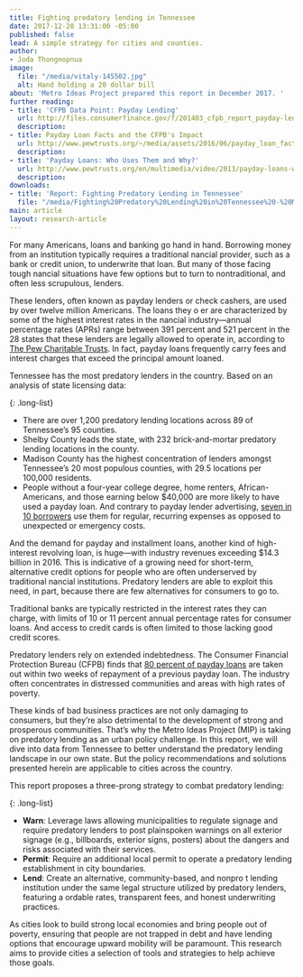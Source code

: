 ```yaml
---
title: Fighting predatory lending in Tennessee
date: 2017-12-28 13:31:00 -05:00
published: false
lead: A simple strategy for cities and counties.
author:
- Joda Thongnopnua
image:
  file: "/media/vitaly-145502.jpg"
  alt: Hand holding a 20 dollar bill
about: 'Metro Ideas Project prepared this report in December 2017. '
further reading:
- title: 'CFPB Data Point: Payday Lending'
  url: http://files.consumerfinance.gov/f/201403_cfpb_report_payday-lending.pdf#page=4
  description: 
- title: Payday Loan Facts and the CFPB's Impact
  url: http://www.pewtrusts.org/~/media/assets/2016/06/payday_loan_facts_and_the_cfpbs_impact.pdf
  description: 
- title: 'Payday Loans: Who Uses Them and Why?'
  url: http://www.pewtrusts.org/en/multimedia/video/2013/payday-loans-who-uses-them-and-why
  description: 
downloads:
- title: 'Report: Fighting Predatory Lending in Tennessee'
  file: "/media/Fighting%20Predatory%20Lending%20in%20Tennessee%20-%20Metro%20Ideas%20Project.pdf"
main: article
layout: research-article
---
```


For many Americans, loans and banking go hand in hand. Borrowing money from an institution typically requires a traditional  nancial provider, such as a bank or credit union, to underwrite that loan. But many of those facing tough  nancial situations have few options but to turn to nontraditional, and often less scrupulous, lenders.

These lenders, often known as payday lenders or check cashers, are used by over twelve million Americans. The loans they o er are characterized by some of the highest interest rates in the  nancial industry—annual percentage rates (APRs) range between 391 percent and 521 percent in the 28 states that these lenders are legally allowed to operate in, according to [The Pew Charitable Trusts](http://www.pewtrusts.org/~/media/assets/2016/06/payday_loan_facts_and_the_cfpbs_impact.pdf). In fact, payday loans frequently carry fees and interest charges that exceed the principal amount loaned.

Tennessee has the most predatory lenders in the country. Based on an analysis of state licensing data:

{: .long-list}
+ There are over 1,200 predatory lending locations across 89 of Tennessee’s 95 counties.
+ Shelby County leads the state, with 232 brick-and-mortar predatory lending locations in the
county.
+ Madison County has the highest concentration of lenders amongst Tennessee’s 20 most populous counties, with 29.5 locations per 100,000 residents.
+ People without a four-year college degree, home renters, African-Americans, and those earning below $40,000 are more likely to have used a payday loan. And contrary to payday lender advertising, [seven in 10 borrowers](http://www.pewtrusts.org/en/multimedia/video/2013/payday-loans-who-uses-them-and-why) use them for regular, recurring expenses as opposed to unexpected or emergency costs.

And the demand for payday and installment loans, another kind of high-interest revolving loan, is huge—with industry revenues exceeding $14.3 billion in 2016. This is indicative of a growing need for short-term, alternative credit options for people who are often underserved by traditional  nancial institutions. Predatory lenders are able to exploit this need, in part, because there are few alternatives for consumers to go to.

Traditional banks are typically restricted in the interest rates they can charge, with limits of 10 or 11 percent annual percentage rates for consumer loans. And access to credit cards is often limited to those lacking good credit scores.

Predatory lenders rely on extended indebtedness. The Consumer Financial Protection Bureau (CFPB) finds that [80 percent of payday loans](http://files.consumerfinance.gov/f/201403_cfpb_report_payday-lending.pdf#page=4) are taken out within two weeks of repayment of a previous payday loan. The industry often concentrates in distressed communities and areas with high rates of poverty.

These kinds of bad business practices are not only damaging to consumers, but they’re also detrimental to the development of strong and prosperous communities. That’s why the Metro Ideas Project (MIP) is taking on predatory lending as an urban policy challenge. In this report, we will dive into data from Tennessee to better understand the predatory lending landscape in our own state. But the policy recommendations and solutions presented herein are applicable to cities across the country.

This report proposes a three-prong strategy to combat predatory lending:

{: .long-list}
+ **Warn**: Leverage laws allowing municipalities to regulate signage and require predatory lenders to post plainspoken warnings on all exterior signage (e.g., billboards, exterior signs, posters) about the dangers and risks associated with their services.
+ **Permit**: Require an additional local permit to operate a predatory lending establishment in city boundaries.
+ **Lend**: Create an alternative, community-based, and nonpro t lending institution under the same legal structure utilized by predatory lenders, featuring a ordable rates, transparent fees, and honest underwriting practices.

As cities look to build strong local economies and bring people out of poverty, ensuring that people are not trapped in debt and have lending options that encourage upward mobility will be paramount. This research aims to provide cities a selection of tools and strategies to help achieve those goals.